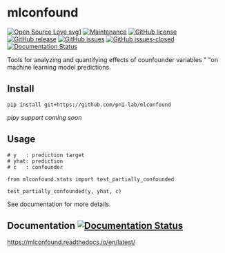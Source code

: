 # mlconfound
[![Open Source Love svg1](https://badges.frapsoft.com/os/v1/open-source.svg?v=103)](https://github.com/spisakt/pTFCE)
[![Maintenance](https://img.shields.io/badge/Maintained%3F-yes-green.svg)](https://github.com/spisakt/pTFCE/graphs/commit-activity)
[![GitHub license](https://img.shields.io/github/license/spisakt/pTFCE.svg)](https://github.com/spisakt/pTFCE/blob/master/LICENSE)
[![GitHub release](https://img.shields.io/github/release/spisakt/pTFCE.svg)](https://github.com/spisakt/pTFCE/releases/)
[![GitHub issues](https://img.shields.io/github/issues/spisakt/pTFCE.svg)](https://GitHub.com/spisakt/pTFCE/issues/)
[![GitHub issues-closed](https://img.shields.io/github/issues-closed/spisakt/pTFCE.svg)](https://GitHub.com/spisakt/pTFCE/issues?q=is%3Aissue+is%3Aclosed)
[![Documentation Status](https://readthedocs.org/projects/mlconfound/badge/?version=latest)](https://mlconfound.readthedocs.io/en/latest/?badge=latest)

Tools for analyzing and quantifying effects of counfounder variables "
                "on machine learning model predictions.
## Install
````
pip install git+https://github.com/pni-lab/mlconfound
````
*pipy support coming soon*

## Usage

````
# y   : prediction target
# yhat: prediction
# c   : confounder

from mlconfound.stats import test_partially_confounded

test_partially_confounded(y, yhat, c)
````

See documentation for more details.

## Documentation [![Documentation Status](https://readthedocs.org/projects/mlconfound/badge/?version=latest)](https://mlconfound.readthedocs.io/en/latest/?badge=latest)
https://mlconfound.readthedocs.io/en/latest/ 
